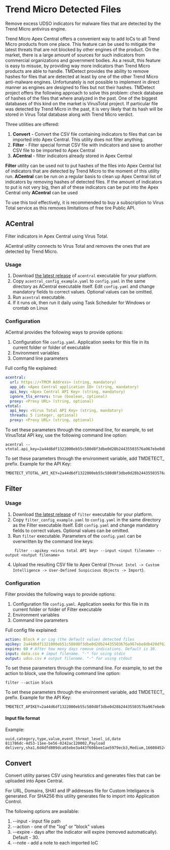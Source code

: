 # Trend Micro Detected Files

Remove excess UDSO indicators for malware files that are detected by the Trend Micro antivirus engine.

Trend Micro Apex Central offers a convenient way to add IoCs to all Trend Micro products from one place. This feature can be used to mitigate the latest threats that are not blocked by other engines of the product. On the market, there is a large amount of sources for such indicators from commercial organizations and government bodies. As a result, this feature is easy to misuse, by providing way more indicators than Trend Micro products are able to handle. TMDetect provides the ability to remove hashes for files that are detected at least by one of the other Trend Micro anti-malware engines. Unfortunately is not possible to implement in direct manner as engines are designed to files but not their hashes. TMDetect project offers the following approach to solve this problem: check database of hashes of the files that where analyzed in the past. One of the biggest databases of this kind on the market is VirusTotal project. If particular file was detected by Trend Micro in the past, it is very likely that its hash will be stored in Virus Total database along with Trend Micro verdict.

Three utilities are offered:
1. **Convert** - Convert the CSV file containing indicators to files that can be imported into Apex Central. This utility does not filter anything.
2. **Filter** - Filter special format CSV file with indicators and save to another CSV file to be imported to Apex Central
3. **ACentral** - filter indicators already stored in Apex Central

**Filter** utility can be used not to put hashes of the files into Apex Central list of indicators that are detected by Trend Micro to the moment of this utility run. **ACentral** can be run on a regular basis to clean up Apex Central list of indicators by removing hashes of detected files. If the amount of indicators to put is not very big, then all of these indicators can be put into the Apex Central only **ACentral** can be used

To use this tool effectively, it is recommended to buy a subscription to Virus Total service as this removes limitations of free tire Public API.

## ACentral
Filter indicators in Apex Central using Virus Total. 

ACentral utility connects to Virus Total and removes the ones that are detected by Trend Micro.

### Usage 
1. Download [the latest release](https://github.com/mpkondrashin/tmdetect/releases/latest) of ```acentral``` executable for your platform.
2. Copy ```acentral_config_example.yaml``` to ```config.yaml``` in the same directory as ACentral executable itself. Edit ```config.yaml``` and change mandatory fields to correct values. Optional values can be omitted.
3. Run ```acentral``` executable.
4. If it runs ok, then run it daily using Task Scheduler for Windows or crontab on Linux 

### Configuration
ACentral provides the following ways to provide options:
1. Configuration file ```config.yaml```. Application seeks for this file in its current folder or folder of executable
2. Environment variables
3. Command line parameters

Full config file explained:
```yaml
acentral:
  url: https://<TMCM Address> (string, mandatory)
  app_id: <Apex Central application ID> (string, mandatory)
  api_key: <Apex Central API Key> (string, mandatory)
  ignore_tls_errors: true (boolean, םptional)
  proxy: <Proxy URL> (string, optional)
vtotal:
  api_key: <Virus Total API Key> (string, mandatory)
  threads: 5 (integer, optional)
  proxy: <Proxy URL> (string, optional)
```

To set these parameters through the command line, for example, to set VirusTotal API key, use the following command line option:
```commandline 
acentral --vtotal.api_key=2a44d6df1322000eb55c580d8f3dbe0d28b24435503576a967ebe8db420df628
```

To set these parameters through the environment variable, add TMDETECT_ prefix. Example for the API Key:
```commandline
TMDETECT_VTOTAL_API_KEY=2a44d6df1322000eb55c580d8f3dbe0d28b24435503576a967ebe8db420df628
```

## Filter

### Usage
1. Download [the latest release](https://github.com/mpkondrashin/tmdetect/releases/latest) of ```filter``` executable for your platform.
2. Copy ```filter_config_example.yaml``` to ```config.yaml``` in the same directory as the Filter executable itself. Edit ```config.yaml``` and change mandatory fields to correct values. Optional values can be omitted.
3. Run ```filter``` executable. Parameters of the ```config.yaml``` can be overwritten by the command line keys:
```
    filter --apikey <virus total API key> --input <input filename> --output <output filename>
```
4. Upload the resulting CSV file to Apex Central (```Threat Intel -> Custom Intelligence -> User-Defined Suspicious Objects -> Import```).

### Configuration
Filter provides the following ways to provide options:
1. Configuration file ```config.yaml```. Application seeks for this file in its current folder or folder of Filter executable
2. Environment variables
3. Command line parameters

Full config file explained:
```yaml
action: Block # or Log (the default value) detected files
apikey: 2a44d6df1321000eb51c580d8f3dbe0d28b24435503676a967ebe8db420df628 #  VirusTotal API key
expire: 60 # After how meny days remove indications. Default is 30.
input: data.csv # imput filename. "-" for using stdin
output: udso.csv # output filename. "-" for using stdout
```

To set these parameters through the command line. For example, to set the action to block, use the following command line option:
```commandline 
filter --action block
```

To set these parameters through the environment variable, add TMDETECT_ prefix. Example for the API Key:
```commandline
TMDETECT_APIKEY=2a44d6df1322000eb55c580d8f3dbe0d28b24435503576a967ebe8db420df628
```

#### Input file format
Example:
```csv
uuid,category,type,value,event_threat_level_id,date
811786dc-4d53-11ee-be56-0242ac120002,Payload delivery,sha1,6d4dfd809dca65ebe3a443f606bee1ae5979ecb3,Medium,1660845244
```

## Convert
Convert utility parses CSV using heuristics and generates files that can be uploaded into Apex Central.

For URL, Domains, SHA1 and IP addresses file for Custom Inteligance is generated. For SHA256 this utility generates file to import into Application Control.

The following options are available:
1. --input - input file path
2. --action - one of the "log" or "block" values
3. --expire - days after the indicator will expire (removed automatically). Default - 30.
4. --note - add a note to each imported IoC
